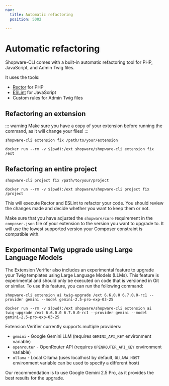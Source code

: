 ```yaml
---
nav:
  title: Automatic refactoring
  position: 5002

---
```


# Automatic refactoring

Shopware-CLI comes with a built-in automatic refactoring tool for PHP, JavaScript, and Admin Twig files.

It uses the tools:

- [Rector](https://getrector.org/) for PHP
- [ESLint](https://eslint.org/) for JavaScript
- Custom rules for Admin Twig files

## Refactoring an extension

::: warning
Make sure you have a copy of your extension before running the command, as it will change your files!
:::

<Tabs>

<Tab title="Without Docker">

```shell
shopware-cli extension fix /path/to/your/extension
```

</Tab>

<Tab title="Docker">

```shell
docker run --rm -v $(pwd):/ext shopware/shopware-cli extension fix /ext
```

</Tab>

</Tabs>

## Refactoring an entire project

<Tabs>

<Tab title="Without Docker">

```shell
shopware-cli project fix /path/to/your/project
```

</Tab>

<Tab title="Docker">

```shell
docker run --rm -v $(pwd):/ext shopware/shopware-cli project fix /project
```

</Tab>

</Tabs>

This will execute Rector and ESLint to refactor your code. You should review the changes made and decide whether you want to keep them or not.

Make sure that you have adjusted the `shopware/core` requirement in the `composer.json` file of your extension to the version you want to upgrade to. It will use the lowest supported version your Composer constraint is compatible with.

## Experimental Twig upgrade using Large Language Models

The Extension Verifier also includes an experimental feature to upgrade your Twig templates using Large Language Models (LLMs). This feature is experimental and should only be executed on code that is versioned in Git or similar.
To use this feature, you can run the following command:

<Tabs>

<Tab title="Without Docker">

```shell
shopware-cli extension ai twig-upgrade /ext 6.6.0.0 6.7.0.0-rc1 --provider gemini --model gemini-2.5-pro-exp-03-25
```

</Tab>

<Tab title="Docker">

```shell
docker run --rm -v $(pwd):/ext shopware/shopware-cli extension ai twig-upgrade /ext 6.6.0.0 6.7.0.0-rc1 --provider gemini --model gemini-2.5-pro-exp-03-25
```

</Tab>

</Tabs>

Extension Verifier currently supports multiple providers:

- `gemini` - Google Gemini LLM (requires `GEMINI_API_KEY` environment variable)
- `openrouter` - OpenRouter API (requires `OPENROUTER_API_KEY` environment variable)
- `ollama` - Local Ollama (uses localhost by default, `OLLAMA_HOST` environment variable can be used to specify a different host)

Our recommendation is to use Google Gemini 2.5 Pro, as it provides the best results for the upgrade.
